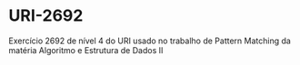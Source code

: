 # URI-2692
Exercício 2692 de nível 4 do URI usado no trabalho de Pattern Matching da matéria Algoritmo e Estrutura de Dados II

